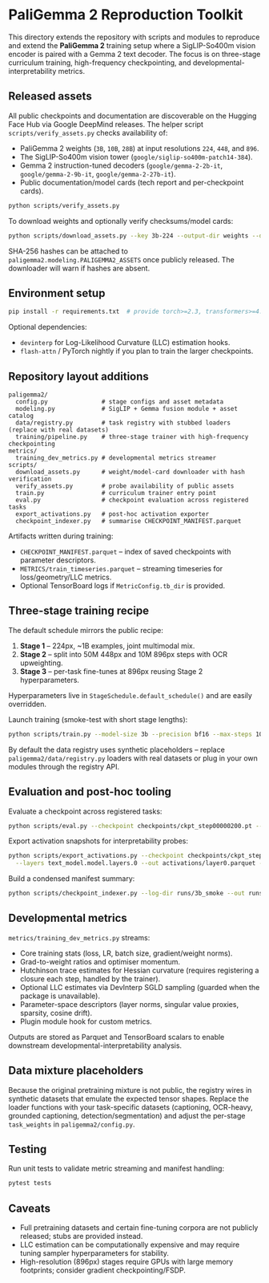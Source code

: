 # PaliGemma 2 Reproduction Toolkit

This directory extends the repository with scripts and modules to reproduce and extend the **PaliGemma 2** training setup where a SigLIP-So400m vision encoder is paired with a Gemma 2 text decoder. The focus is on three-stage curriculum training, high-frequency checkpointing, and developmental-interpretability metrics.

## Released assets

All public checkpoints and documentation are discoverable on the Hugging Face Hub via Google DeepMind releases. The helper script `scripts/verify_assets.py` checks availability of:

- PaliGemma 2 weights (`3B`, `10B`, `28B`) at input resolutions `224`, `448`, and `896`.
- The SigLIP-So400m vision tower (`google/siglip-so400m-patch14-384`).
- Gemma 2 instruction-tuned decoders (`google/gemma-2-2b-it`, `google/gemma-2-9b-it`, `google/gemma-2-27b-it`).
- Public documentation/model cards (tech report and per-checkpoint cards).

```bash
python scripts/verify_assets.py
```

To download weights and optionally verify checksums/model cards:

```bash
python scripts/download_assets.py --key 3b-224 --output-dir weights --dump-card
```

SHA-256 hashes can be attached to `paligemma2.modeling.PALIGEMMA2_ASSETS` once publicly released. The downloader will warn if hashes are absent.

## Environment setup

```bash
pip install -r requirements.txt  # provide torch>=2.3, transformers>=4.41, huggingface_hub, pandas, pyarrow, tensorboard
```

Optional dependencies:

- `devinterp` for Log-Likelihood Curvature (LLC) estimation hooks.
- `flash-attn` / PyTorch nightly if you plan to train the larger checkpoints.

## Repository layout additions

```
paligemma2/
  config.py               # stage configs and asset metadata
  modeling.py             # SigLIP + Gemma fusion module + asset catalog
  data/registry.py        # task registry with stubbed loaders (replace with real datasets)
  training/pipeline.py    # three-stage trainer with high-frequency checkpointing
metrics/
  training_dev_metrics.py # developmental metrics streamer
scripts/
  download_assets.py      # weight/model-card downloader with hash verification
  verify_assets.py        # probe availability of public assets
  train.py                # curriculum trainer entry point
  eval.py                 # checkpoint evaluation across registered tasks
  export_activations.py   # post-hoc activation exporter
  checkpoint_indexer.py   # summarise CHECKPOINT_MANIFEST.parquet
```

Artifacts written during training:

- `CHECKPOINT_MANIFEST.parquet` – index of saved checkpoints with parameter descriptors.
- `METRICS/train_timeseries.parquet` – streaming timeseries for loss/geometry/LLC metrics.
- Optional TensorBoard logs if `MetricConfig.tb_dir` is provided.

## Three-stage training recipe

The default schedule mirrors the public recipe:

1. **Stage 1** – 224px, ~1B examples, joint multimodal mix.
2. **Stage 2** – split into 50M 448px and 10M 896px steps with OCR upweighting.
3. **Stage 3** – per-task fine-tunes at 896px reusing Stage 2 hyperparameters.

Hyperparameters live in `StageSchedule.default_schedule()` and are easily overridden.

Launch training (smoke-test with short stage lengths):

```bash
python scripts/train.py --model-size 3b --precision bf16 --max-steps 10 --save-every 5 --log-dir runs/3b_smoke
```

By default the data registry uses synthetic placeholders – replace `paligemma2/data/registry.py` loaders with real datasets or plug in your own modules through the registry API.

## Evaluation and post-hoc tooling

Evaluate a checkpoint across registered tasks:

```bash
python scripts/eval.py --checkpoint checkpoints/ckpt_step00000200.pt --model-size 3b --resolution 448
```

Export activation snapshots for interpretability probes:

```bash
python scripts/export_activations.py --checkpoint checkpoints/ckpt_step00000200.pt \
  --layers text_model.model.layers.0 --out activations/layer0.parquet --batches 4
```

Build a condensed manifest summary:

```bash
python scripts/checkpoint_indexer.py --log-dir runs/3b_smoke --out runs/3b_smoke/manifest_summary.json
```

## Developmental metrics

`metrics/training_dev_metrics.py` streams:

- Core training stats (loss, LR, batch size, gradient/weight norms).
- Grad-to-weight ratios and optimiser momentum.
- Hutchinson trace estimates for Hessian curvature (requires registering a closure each step, handled by the trainer).
- Optional LLC estimates via DevInterp SGLD sampling (guarded when the package is unavailable).
- Parameter-space descriptors (layer norms, singular value proxies, sparsity, cosine drift).
- Plugin module hook for custom metrics.

Outputs are stored as Parquet and TensorBoard scalars to enable downstream developmental-interpretability analysis.

## Data mixture placeholders

Because the original pretraining mixture is not public, the registry wires in synthetic datasets that emulate the expected tensor shapes. Replace the loader functions with your task-specific datasets (captioning, OCR-heavy, grounded captioning, detection/segmentation) and adjust the per-stage `task_weights` in `paligemma2/config.py`.

## Testing

Run unit tests to validate metric streaming and manifest handling:

```bash
pytest tests
```

## Caveats

- Full pretraining datasets and certain fine-tuning corpora are not publicly released; stubs are provided instead.
- LLC estimation can be computationally expensive and may require tuning sampler hyperparameters for stability.
- High-resolution (896px) stages require GPUs with large memory footprints; consider gradient checkpointing/FSDP.

